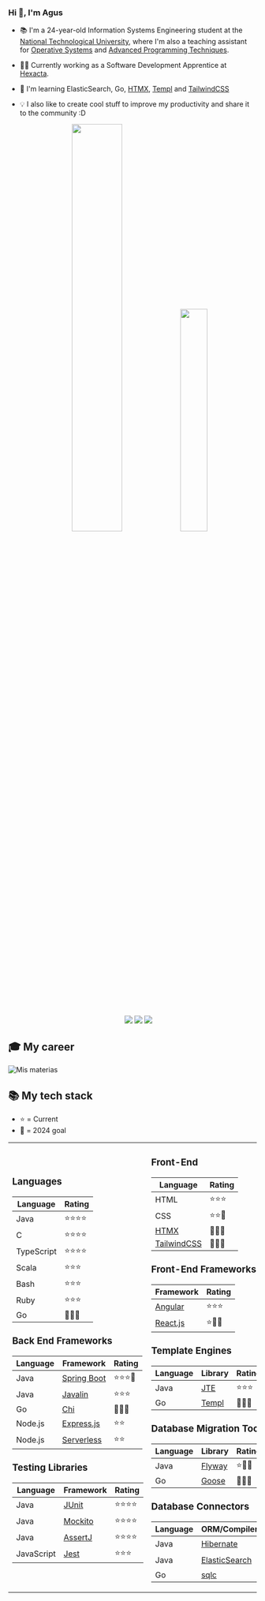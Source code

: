 ### Hi 👋, I'm Agus

- 📚 I'm a 24-year-old Information Systems Engineering student at the [National Technological University](http://www.sistemas.frba.utn.edu.ar/), where I'm also a teaching assistant for [Operative Systems](https://www.utnso.com.ar/) and [Advanced Programming Techniques](https://tadp-utn-frba.github.io/).

- 👨‍💻 Currently working as a Software Development Apprentice at [Hexacta](https://careers.hexacta.com/).

- 🌱 I'm learning ElasticSearch, Go, [HTMX](https://github.com/bigskysoftware/htmx), [Templ](https://github.com/a-h/templ) and [TailwindCSS](https://github.com/tailwindlabs/tailwindcss)

- 💡 I also like to create cool stuff to improve my productivity and share it to the community :D

  <p align="center">
  <img width="46%" src="https://github-readme-stats.vercel.app/api?username=RaniAgus&show_icons=true&bg_color=0d1117&theme=github_dark&include_all_commits=true&count_private=true"/>
  <img width="34%" src="https://github-readme-stats.vercel.app/api/top-langs/?username=RaniAgus&layout=compact&langs_count=8&theme=github_dark"/>
  </p>

  <p align="center">
  <a href="https://gitstats.me/RaniAgus"><img src="https://img.shields.io/badge/-RaniAgus-black?style=flat&labelColor=black&logo=github&logoColor=white"/></a>
  <a href="https://www.linkedin.com/in/agusranieri/"><img src="https://img.shields.io/badge/-Agustin%20Ranieri%20-0077B5?style=flat&logo=Linkedin&logoColor=white"/></a>
  <a href="mailto:aguseranieri@gmail.com"><img src="https://img.shields.io/badge/-aguseranieri@gmail.com-D14836?style=flat&logo=Gmail&logoColor=white"/></a>
  </p>

## 🎓 My career

![Mis materias](https://github.com/RaniAgus/RaniAgus/assets/39303639/57c4389e-bf85-4fc5-87dc-9363880ccff0)

## 📚 My tech stack

- ⭐ = Current
- 🎯 = 2024 goal


<table>
  <tr>
    <td>
  
### Languages

| Language   | Rating     |
| ---------- | ---------- |
| Java       | ⭐⭐⭐⭐   |
| C          | ⭐⭐⭐⭐   |
| TypeScript | ⭐⭐⭐⭐   |
| Scala      | ⭐⭐⭐     |
| Bash       | ⭐⭐⭐     |
| Ruby       | ⭐⭐⭐     |
| Go         | 🎯🎯🎯     |

### Back End Frameworks

| Language | Framework                                                     | Rating    |
| -------- | ------------------------------------------------------------- | --------- |
| Java     | [Spring Boot](https://github.com/spring-projects/spring-boot) | ⭐⭐⭐🎯  |
| Java     | [Javalin](https://github.com/javalin/javalin)                 | ⭐⭐⭐    |
| Go       | [Chi](https://github.com/go-chi/chi/)                         | 🎯🎯🎯    |
| Node.js  | [Express.js](https://github.com/expressjs/express)            | ⭐⭐      |
| Node.js  | [Serverless](https://www.serverless.com/)                     | ⭐⭐      |

### Testing Libraries
      
| Language   | Framework                                     | Rating    |
| ---------- | --------------------------------------------- | --------- |
| Java       | [JUnit](https://github.com/junit-team/junit5) | ⭐⭐⭐⭐ |
| Java       | [Mockito](https://github.com/mockito/mockito) | ⭐⭐⭐⭐ |
| Java       | [AssertJ](https://github.com/assertj/assertj) | ⭐⭐⭐⭐ |
| JavaScript | [Jest](https://jestjs.io/)                    | ⭐⭐⭐   |


   </td>
   <td>

### Front-End

| Language                                                   | Rating   | 
| ---------------------------------------------------------- | -------- |
| HTML                                                       | ⭐⭐⭐   | 
| CSS                                                        | ⭐⭐🎯   |
| [HTMX](https://github.com/bigskysoftware/htmx)             | 🎯🎯🎯   | 
| [TailwindCSS](https://github.com/tailwindlabs/tailwindcss) | 🎯🎯🎯   | 

### Front-End Frameworks

| Framework                                      | Rating   |
| ---------------------------------------------- | -------- |
| [Angular](https://github.com/angular/angular)  | ⭐⭐⭐   |
| [React.js](https://github.com/facebook/react)  | ⭐🎯🎯   |

### Template Engines

| Language   | Library                                            | Rating   |
|------------| -------------------------------------------------- | -------- |
| Java       | [JTE](https://github.com/casid/jte/)               | ⭐⭐⭐  |
| Go         | [Templ](https://github.com/a-h/templ)              | 🎯🎯🎯  |

### Database Migration Tools

| Language     | Library                                     | Rating   |
| ------------ | ------------------------------------------- | -------- |
| Java         | [Flyway](https://github.com/flyway/flyway/) | ⭐🎯🎯   |
| Go           | [Goose](https://github.com/pressly/goose)   | 🎯🎯🎯   | 

### Database Connectors

| Language     | ORM/Compiler/SDK                                          | Rating   |
| ------------ | --------------------------------------------------------- | -------- |
| Java         | [Hibernate](https://github.com/hibernate/hibernate-orm)   | ⭐⭐⭐⭐ |
| Java         | [ElasticSearch](https://github.com/elastic/elasticsearch) | ⭐🎯🎯   | 
| Go           | [sqlc](https://github.com/sqlc-dev/sqlc)                  | 🎯🎯🎯   |

   </td>
   <td>

### Dev Ops

| Technology | Rating     |
| ---------- | ---------- |
| Git        | ⭐⭐⭐⭐⭐ |
| Docker     | ⭐⭐⭐⭐   |
| Nginx      | ⭐🎯       |
| AWS        | 🎯🎯       |
| Kubernetes | 🎯🎯       |

### Build Tools
     
| Tool     | Rating   |
| -------- | -------- |
| Maven    | ⭐⭐⭐⭐ | 
| Makefile | ⭐⭐⭐⭐ | 
| CMake    | ⭐⭐⭐   |

### Other Libraries

| Language   | Library                                                | Rating    |
|------------| ------------------------------------------------------ | --------- |
| TypeScript | [Discord.js](https://github.com/discordjs/discord.js)  | ⭐⭐⭐⭐  |
| TypeScript | [RxJS](https://github.com/ReactiveX/rxjs)              | ⭐⭐⭐⭐  |
| Java       | [Google Guice](https://github.com/google/guice)        | ⭐⭐      | 

  </td>
 </tr>
</table>
